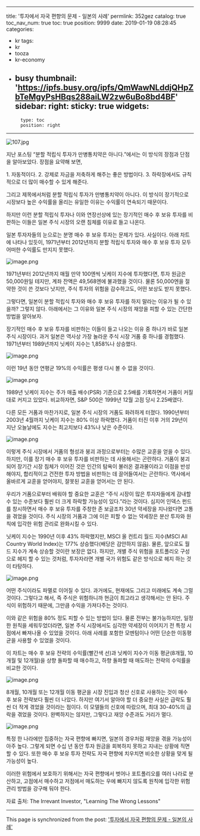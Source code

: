 
---
title: '투자에서 자국 편향의 문제 - 일본의 사례'
permlink: 352gez
catalog: true
toc_nav_num: true
toc: true
position: 9999
date: 2019-01-19 08:28:45
categories:
- kr
tags:
- kr
- tooza
- kr-economy
- busy
thumbnail: 'https://ipfs.busy.org/ipfs/QmWawNLddjQHpZbTeMgyPsHBqs288aiLW2zw6uBo8bd4BF'
sidebar:
    right:
        sticky: true
widgets:
    -
        type: toc
        position: right
---


![107.jpg](https://ipfs.busy.org/ipfs/QmWawNLddjQHpZbTeMgyPsHBqs288aiLW2zw6uBo8bd4BF)

지난 포스팅 “분할 적립식 투자가 만병통치약은 아니다.”에서는 이 방식의 장점과 단점을 알아보았다. 장점을 요약해 보면,

​1. 자동적이다.
2. 강제로 자금을 저축하게 해주는 좋은 방법이다.
3. 하락장에서도 규칙적으로 더 많이 매수할 수 있게 해준다.

그리고 제목에서처럼 분할 적립식 투자가 만병통치약이 아니다. 이 방식이 장기적으로 시장보다 높은 수익률을 올리는 유일한 이유는 수익률이 연속되기 때문이다.

​하지만 이런 분할 적립식 투자나 이와 연장선상에 있는 장기적인 매수 후 보유 투자를 비판하는 이들은 일본 주식 시장의 오랜 침체를 이유로 들고 나온다.

​일본 투자자들의 눈으로는 분명 매수 후 보유 투자는 문제가 있다. 사실이다. 아래 차트에 나타나 있듯이, 1971년부터 2012년까지 분할 적립식 투자와 매수 후 보유 투자 모두 어떠한 수익률도 만지지 못했다.

![image.png](https://ipfs.busy.org/ipfs/QmNQ4oTpj5sggnPNVs1BhnFVziTw6MNY6b1XNHWwbZaQft)

1971년부터 2012년까지 매월 만약 100엔씩 닛케이 지수에 투자했다면, 투자 원금은 50,000원일 테지만, 계좌 잔액은 49,568엔에 불과했을 것이다. 물론 50,000엔을 절약한 것이 쓴 것보다 낫지만, 주식 투자의 위험을 감수하고도, 어떤 보상도 받지 못했다.

그렇다면, 일본이 분할 적립식 투자와 매수 후 보유 투자를 하지 말라는 이유가 될 수 있을까? 그렇지 않다. 아래에서는 그 이유와 일본 주식 시장의 재앙을 피할 수 있는 간단한 방법을 알아보자.

​장기적인 매수 후 보유 투자를 비판하는 이들이 들고 나오는 이유 중 하나가 바로 일본 주식 시장이다. 과거 일본은 역사상 가장 놀라운 주식 시장 거품 중 하나를 경험했다. 1971년부터 1989년까지 닛케이 지수는 1,858%나 상승했다.

![image.png](https://ipfs.busy.org/ipfs/QmXwxQgFoZ3LpjNkLzvMqi8xrReGsao7FE1qX5cPZ4PFdU)

이런 19년 동안 연평균 19%의 수익률은 평생 다시 볼 수 없을 것이다.

![image.png](https://ipfs.busy.org/ipfs/QmcZsM94UiaBCBFT4ryq8sQCWqbqnWYBoJV8yfr2d69dhK)

1989년 닛케이 지수는 주가 매출 배수(PSR) 기준으로 2.5배를 기록하면서 거품이 커질 대로 커지고 있었다. 비교하자면, S&P 500은 1999년 12월 고점 당시 2.25배였다.

​다른 모든 거품과 마찬가지로, 일본 주식 시장의 거품도 화려하게 터졌다. 1990년부터 2003년 4월까지 닛케이 지수는 80% 이상 하락했다. 거품이 터진 이후 거의 29년이 지난 오늘날에도 지수는 최고치보다 43%나 낮은 수준이다.

![image.png](https://ipfs.busy.org/ipfs/QmRtJASLGeuhUU3nc7WUo1wm2GnCifQ3WPsfmjZ3uEUWKu)

이렇게 주식 시장에서 거품의 형성과 붕괴 과정으로부터는 수많은 교훈을 얻을 수 있다. 하지만, 이를 장기 매수 후 보유 투자를 비판하는 데 사용해서는 곤란하다. 거품이 붕괴되어 장기간 시장 침체가 이어진 것은 인간의 탐욕이 불러온 결과물이라고 이점을 반성해야지, 합리적이고 건전한 투자 방법을 비판하는 데 끌어들여서는 곤란하다. 역사에서 올바르게 교훈을 얻어야지, 잘못된 교훈을 얻어서는 안 된다.

​우리가 거품으로부터 배워야 할 중요한 교훈은 “주식 시장이 많은 투자자들에게 감내할 수 있는 수준보다 훨씬 더 크게 하락할 가능성이 있다.”라는 것이다. 심지어 인덱스 펀드를 창시하면서 매수 후 보유 투자를 주창한 존 보글조차 30년 약세장을 지나왔다면 고통을 겪었을 것이다. 주식 시장의 거품과 그에 이은 피할 수 없는 약세장은 분산 투자와 원칙에 입각한 위험 관리로 완화시킬 수 있다.

​닛케이 지수는 1990년 이후 43% 하락했지만, MSCI 올 컨트리 월드 지수(MSCI All Country World Index)는 177% 상승했다(배당은 감안하지 않음). 물론, 앞으로도 월드 지수가 계속 상승할 것이란 보장은 없다. 하지만, 개별 주식 위험을 포트폴리오 구성으로 헤지 할 수 있는 것처럼, 투자자라면 개별 국가 위험도 같은 방식으로 헤지 하는 것이 타탕하다.

![image.png](https://ipfs.busy.org/ipfs/QmXj5RZjMxKb2iPKMs4kfHk9r6R6FiwZNzfzHz1q9RT5Eh)

어떤 주식이라도 파멸로 이어질 수 있다. 과거에도, 현재에도 그리고 미래에도 계속 그럴 것이다. 그렇다고 해서, 즉 주식은 위험하니까 현금이 최고라고 생각해서는 안 된다. 주식이 위험하기 때문에, 그만큼 수익을 가져다주는 것이다.

​이와 같은 위험을 80% 정도 피할 수 있는 방법이 있다. 물론 전부는 불가능하지만, 일정한 원칙을 세워두었더라면, 일본 주식 시장에서도 심각한 약세장이 이어지기 전 특정 시점에서 빠져나올 수 있었을 것이다. 아래 사례를 포함한 모멘텀이나 어떤 단순한 이동평균을 사용할 수 있었을 것이다.

​이 차트는 매수 후 보유 전략의 수익률(빨간색 선)과 닛케이 지수가 이동 평균(8개월, 10개월 및 12개월)을 상향 돌파할 때 매수하고, 하향 돌파할 때 매도하는 전략의 수익률을 비교한 것이다.

![image.png](https://ipfs.busy.org/ipfs/QmPmrzwHppu6GZBTtuPbajpyfu2eWYqQpZZwxioBtSj6Rv)


8개월, 10개월 또는 12개월 이동 평균을 시장 진입과 청산 신호로 사용하는 것이 매수 후 보유 전략보다 훨씬 더 나았다. 하지만 여기서 알아야 할 더 중요한 사실은 급락도 훨씬 더 작게 겪었을 것이라는 점이다. 이 모델들의 신호에 따랐으며, 최대 30-40%의 급락을 겪었을 것이다. 완벽하지는 않지만, 그렇다고 재앙 수준과도 거리가 멀다.

![image.png](https://ipfs.busy.org/ipfs/QmQi7QjyueTHtfTrWraMFhz5pFFiR7sfH7hLJP7aThas56)


특정 한 나라에만 집중하는 자국 편향에 빠지면, 일본의 경우처럼 재앙을 겪을 가능성이 아주 높다. 그렇게 되면 수십 년 동안 투자 원금을 회복하지 못하고 지내는 상황에 직면할 수 있다. 또한 매수 후 보유 투자 전략도 자국 편향에 치우치면 비슷한 상황을 맞게 될 가능성이 높다.

​이러한 위험에서 보호하기 위해서는 자국 편향에서 벗어나 포트폴리오를 여러 나라로 분산하고, 고점에서 매수하고 저점에서 매도하는 우에 빠지지 않도록 원칙에 입각한 위험 관리 방법을 강구해 둬야 한다.

자료 출처: The Irrevant Investor, "Learning The Wrong Lessons"

- - -

This page is synchronized from the post: ['투자에서 자국 편향의 문제 - 일본의 사례'](https://steemit.com/@pius.pius/352gez)
